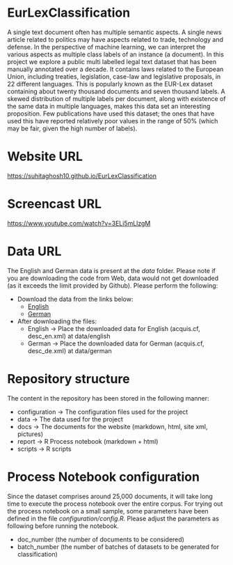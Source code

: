 # EurLexClassification

A single text document often has multiple semantic aspects. A single news article related to politics may have aspects related to trade, technology and defense. In the perspective of machine learning, we can interpret the various aspects as multiple class labels of an instance (a document). In this project we explore a public multi labelled legal text dataset that has been manually annotated over a decade. It contains laws related to the European Union, including treaties, legislation, case-law and legislative proposals, in 22 different languages. This is popularly known as the EUR-Lex dataset containing about twenty thousand documents and seven thousand labels. A skewed distribution of multiple labels per document, along with existence of the same data in multiple languages, makes this data set an interesting proposition. Few publications have used this dataset; the ones that have used this have reported relatively poor values in the range of 50% (which may be fair, given the high number of labels).

# Website URL
https://suhitaghosh10.github.io/EurLexClassification

# Screencast URL
https://www.youtube.com/watch?v=3ELi5mLlzgM

# Data URL
The English and German data is present at the *data* folder.
Please note if you are downloading the code from Web, data would not get downloaded (as it exceeds the limit provided by Github). Please perform the following:  
* Download the data from the links below:
  - [English](https://drive.google.com/drive/folders/1F5HznSWxlZno4iVQSzsXHPhCl-cD644t?usp=sharing)
  - [German](https://drive.google.com/drive/folders/1TncK4erU2ZJc9v1_-RvwM6fDmkkUYKAk?usp=sharing)
* After downloading the files:
  - English -> Place the downloaded data for English (acquis.cf, desc_en.xml) at data/english
  - German -> Place the downloaded data for German (acquis.cf, desc_de.xml) at data/german

# Repository structure
The content in the repository has been stored in the following manner:
* configuration -> The configuration files used for the project
* data -> The data used for the project
* docs -> The documents for the website (markdown, html, site xml, pictures)
* report -> R Process notebook (markdown + html)
* scripts -> R scripts

# Process Notebook configuration
Since the dataset comprises around 25,000 documents, it will take long time to execute the process notebook over the entire corpus. For trying out the process notebook on a small sample, some parameters have been defined in the file *configuration/config.R*. Please adjust the parameters as following before running the notebook.
- doc_number (the number of documents to be considered)
- batch_number (the number of batches of datasets to be generated for classification)

